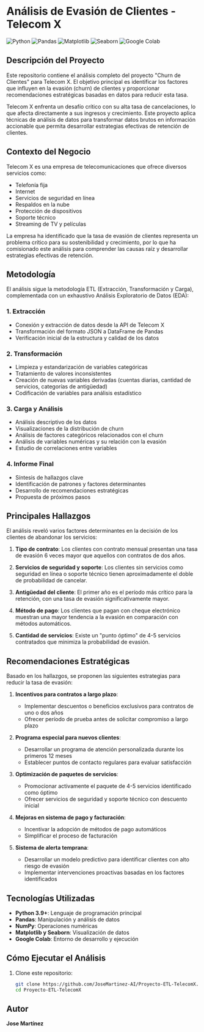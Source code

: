 # Análisis de Evasión de Clientes - Telecom X

![Python](https://img.shields.io/badge/Python-3.9+-blue.svg)
![Pandas](https://img.shields.io/badge/Pandas-1.5.0+-green.svg)
![Matplotlib](https://img.shields.io/badge/Matplotlib-3.6.0+-red.svg)
![Seaborn](https://img.shields.io/badge/Seaborn-0.12.0+-orange.svg)
![Google Colab](https://img.shields.io/badge/Google_Colab-Compatible-yellow.svg)

## Descripción del Proyecto

Este repositorio contiene el análisis completo del proyecto "Churn de Clientes" para Telecom X. El objetivo principal es identificar los factores que influyen en la evasión (churn) de clientes y proporcionar recomendaciones estratégicas basadas en datos para reducir esta tasa.

Telecom X enfrenta un desafío crítico con su alta tasa de cancelaciones, lo que afecta directamente a sus ingresos y crecimiento. Este proyecto aplica técnicas de análisis de datos para transformar datos brutos en información accionable que permita desarrollar estrategias efectivas de retención de clientes.

## Contexto del Negocio

Telecom X es una empresa de telecomunicaciones que ofrece diversos servicios como:
- Telefonía fija
- Internet
- Servicios de seguridad en línea
- Respaldos en la nube
- Protección de dispositivos
- Soporte técnico
- Streaming de TV y películas

La empresa ha identificado que la tasa de evasión de clientes representa un problema crítico para su sostenibilidad y crecimiento, por lo que ha comisionado este análisis para comprender las causas raíz y desarrollar estrategias efectivas de retención.


## Metodología

El análisis sigue la metodología ETL (Extracción, Transformación y Carga), complementada con un exhaustivo Análisis Exploratorio de Datos (EDA):

### 1. Extracción
- Conexión y extracción de datos desde la API de Telecom X
- Transformación del formato JSON a DataFrame de Pandas
- Verificación inicial de la estructura y calidad de los datos

### 2. Transformación
- Limpieza y estandarización de variables categóricas
- Tratamiento de valores inconsistentes
- Creación de nuevas variables derivadas (cuentas diarias, cantidad de servicios, categorías de antigüedad)
- Codificación de variables para análisis estadístico

### 3. Carga y Análisis
- Análisis descriptivo de los datos
- Visualizaciones de la distribución de churn
- Análisis de factores categóricos relacionados con el churn
- Análisis de variables numéricas y su relación con la evasión
- Estudio de correlaciones entre variables

### 4. Informe Final
- Síntesis de hallazgos clave
- Identificación de patrones y factores determinantes
- Desarrollo de recomendaciones estratégicas
- Propuesta de próximos pasos

## Principales Hallazgos

El análisis reveló varios factores determinantes en la decisión de los clientes de abandonar los servicios:

1. **Tipo de contrato**: Los clientes con contrato mensual presentan una tasa de evasión 6 veces mayor que aquellos con contratos de dos años.

2. **Servicios de seguridad y soporte**: Los clientes sin servicios como seguridad en línea o soporte técnico tienen aproximadamente el doble de probabilidad de cancelar.

3. **Antigüedad del cliente**: El primer año es el período más crítico para la retención, con una tasa de evasión significativamente mayor.

4. **Método de pago**: Los clientes que pagan con cheque electrónico muestran una mayor tendencia a la evasión en comparación con métodos automáticos.

5. **Cantidad de servicios**: Existe un "punto óptimo" de 4-5 servicios contratados que minimiza la probabilidad de evasión.

## Recomendaciones Estratégicas

Basado en los hallazgos, se proponen las siguientes estrategias para reducir la tasa de evasión:

1. **Incentivos para contratos a largo plazo**:
   - Implementar descuentos o beneficios exclusivos para contratos de uno o dos años
   - Ofrecer período de prueba antes de solicitar compromiso a largo plazo

2. **Programa especial para nuevos clientes**:
   - Desarrollar un programa de atención personalizada durante los primeros 12 meses
   - Establecer puntos de contacto regulares para evaluar satisfacción

3. **Optimización de paquetes de servicios**:
   - Promocionar activamente el paquete de 4-5 servicios identificado como óptimo
   - Ofrecer servicios de seguridad y soporte técnico con descuento inicial

4. **Mejoras en sistema de pago y facturación**:
   - Incentivar la adopción de métodos de pago automáticos
   - Simplificar el proceso de facturación

5. **Sistema de alerta temprana**:
   - Desarrollar un modelo predictivo para identificar clientes con alto riesgo de evasión
   - Implementar intervenciones proactivas basadas en los factores identificados

## Tecnologías Utilizadas

- **Python 3.9+**: Lenguaje de programación principal
- **Pandas**: Manipulación y análisis de datos
- **NumPy**: Operaciones numéricas
- **Matplotlib y Seaborn**: Visualización de datos
- **Google Colab**: Entorno de desarrollo y ejecución

## Cómo Ejecutar el Análisis

1. Clone este repositorio:
   ```bash
   git clone https://github.com/JoseMartinez-AI/Proyecto-ETL-TelecomX.git
   cd Proyecto-ETL-TelecomX

## Autor
**Jose Martínez**